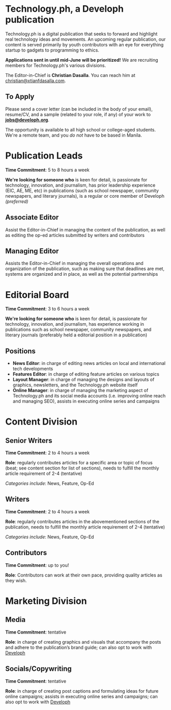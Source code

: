 # Technology.ph, a Developh publication
Technology.ph is a digital publication that seeks to forward and highlight real technology ideas and movements. An upcoming regular publication, our content is served primarily by youth contributors with an eye for everything startup to gadgets to programming to ethics.

**Applications sent in until mid-June will be prioritized!** We are recruiting members for Technology.ph's various divisions.

The Editor-in-Chief is **Christian Dasalla**. You can reach him at christian@xtianfdasalla.com.

## To Apply
Please send a cover letter (can be included in the body of your email), resume/CV, and a sample (related to your role, if any) of your work to **jobs@developh.org**. 


The opportunity is available to all high school or college-aged students. We're a remote team, and you *do not* have to be based in Manila.

# Publication Leads

**Time Commitment**: 5 to 8 hours a week

**We're looking for someone who** is keen for detail, is passionate for technology, innovation, and journalism, has prior leadership experience (EIC, AE, ME, etc) in publications (such as school newspaper, community newspapers, and literary journals), is a regular or core member of Developh *(preferred)*

## Associate Editor
Assist the Editor-in-Chief in managing the content of the publication, as well as editing the op-ed articles submitted by writers and contributors

## Managing Editor
Assists the Editor-in-Chief in managing the overall operations and organization of the publication, such as making sure that deadlines are met, systems are organized and in place, as well as the potential partnerships


# Editorial Board

**Time Commitment**: 3 to 6 hours a week

**We're looking for someone who** is keen for detail, is passionate for technology, innovation, and journalism, has experience working in publications such as school newspaper, community newspapers, and literary journals (preferably held a editorial position in a publication)

## Positions
* **News Editor**: in charge of editing news articles on local and international tech developments
* **Features Editor**: in charge of editing feature articles on various topics 
* **Layout Manager**: in charge of managing the designs and layouts of graphics, newsletters, and the Technology.ph website itself
* **Online Manager**: in charge of managing the marketing aspect of Technology.ph and its social media accounts (i.e. improving online reach and managing SEO), assists in executing online series and campaigns

# Content Division

## Senior Writers


**Time Commitment**: 2 to 4 hours a week

**Role**: regularly contributes articles for a specific area or topic of focus (beat; see content section for list of sections), needs to fulfill the monthly article requirement of 2-4 (tentative)

_Categories include_: News, Feature, Op-Ed


## Writers

**Time Commitment**: 2 to 4 hours a week

**Role**: regularly contributes articles in the abovementioned sections of the publication, needs to fulfill the monthly article requirement of 2-4 (tentative)

_Categories include_: News, Feature, Op-Ed


## Contributors

**Time Commitment**: up to you!

**Role**: Contributors can work at their own pace, providing quality articles as they wish.

# Marketing Division

## Media

**Time Commitment**: tentative

**Role**: in charge of creating graphics and visuals that accompany the posts and adhere to the publication’s brand guide; can also opt to work with [Developh](https://developh.org)

## Socials/Copywriting

**Time Commitment**: tentative

**Role**: in charge of creating post captions and formulating ideas for future online campaigns; assists in executing online series and campaigns; can also opt to work with [Developh](https://developh.org)



